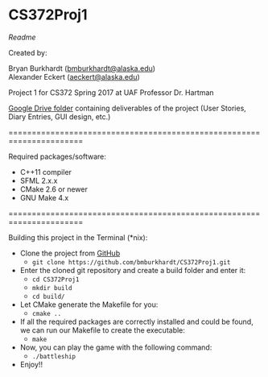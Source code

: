 # CS372Proj1
*Readme*

Created by:

Bryan Burkhardt (bmburkhardt@alaska.edu)  
Alexander Eckert (aeckert@alaska.edu)

Project 1 for CS372 Spring 2017 at UAF
Professor Dr. Hartman

[Google Drive folder](https://drive.google.com/drive/folders/0Bzn0zpuV-Sr5YzBLLW1vLTdGYVk?usp=sharing) containing deliverables of the project (User Stories, Diary Entries, GUI design, etc.)

======================================================================

Required packages/software:  
 * C++11 compiler
 * SFML 2.x.x
 * CMake 2.6 or newer
 * GNU Make 4.x
 
======================================================================

Building this project in the Terminal (\*nix):  
* Clone the project from [GitHub](https://github.com/bmburkhardt/CS372Proj1.git)
  * `git clone https://github.com/bmburkhardt/CS372Proj1.git`
* Enter the cloned git repository and create a build folder and enter it:
  * `cd CS372Proj1`
  * `mkdir build`
  * `cd build/`
* Let CMake generate the Makefile for you:
  * `cmake ..`
* If all the required packages are correctly installed and could be found, we can run our Makefile to create the executable:
  * `make`
* Now, you can play the game with the following command:
  * `./battleship`
* Enjoy!!
